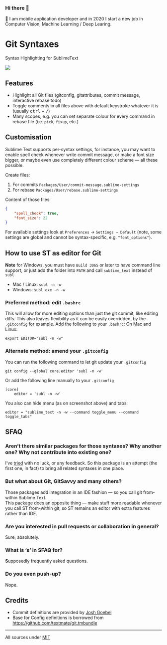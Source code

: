 ### Hi there 👋

💬  I am mobile application developer and in 2020 I start a new job in Computer Vision, Machine Learning / Deep Learing.
<!--
**ninenox-dev/ninenox-dev** is a ✨ _special_ ✨ repository because its `README.md` (this file) appears on your GitHub profile.

Here are some ideas to get you started:

- 🔭 I’m currently working on ...
- 🌱 I’m currently learning ...
- 👯 I’m looking to collaborate on ...
- 🤔 I’m looking for help with ...
- 💬 Ask me about ...
- 📫 How to reach me: ...
- 😄 Pronouns: ...
- ⚡ Fun fact: ...
-->

# Git Syntaxes
Syntax Highlighting for SublimeText

![](https://camo.githubusercontent.com/6bc71ab0aaf080e3e40faba31aac56bceb0b0d4a/68747470733a2f2f636c6f75642e67697468756275736572636f6e74656e742e636f6d2f6173736574732f313937353239382f383530383536392f34666135333433362d323239372d313165352d393638312d6435393663363539303265642e706e67)

## Features
* Highlight all Git files (gitconfig, gitattributes, commit message, interactive rebase todo)
* Toggle comments in all files above with default keystroke whatever it is (usually <kbd>ctrl</kbd> + <kbd>/</kbd>)
* Many scopes, e.g. you can set separate colour for every command in rebase file (i.e. `pick`, `fixup`, etc.)

## Customisation
Sublime Text supports per-syntax settings, for instance, you may want to enable spell check whenever write commit message, or make a font size bigger, or maybe even use completely different colour scheme — all these possible.

Create files:

1. For commits `Packages/User/commit-message.sublime-settings`
2. For rebase `Packages/User/rebase.sublime-settings`

Content of those files:
```json
{
    "spell_check": true,
    "font_size": 22
}
```

For available settings look at `Preferences` → `Settings — Default` (note, some settings are global and cannot be syntax-specific, e.g. `"font_options"`).

## How to use ST as editor for Git
**Note** for Windows, you must have `Build 3065` or later to have command line support, or just add the folder into `PATH` and call `sublime_text` instead of `subl`

- Mac / Linux: `subl -n -w`
- Windows: `subl.exe -n -w`

### Preferred method: edit `.bashrc`
This will allow for more editing options than just the git commit, like editing diffs. This also leaves flexibility as it can be easily overridden, by the `.gitconfig` for example.
Add the following to your `.bashrc`:
On Mac and Linux:

```
export EDITOR="subl -n -w"
```

### Alternate method: amend your `.gitconfig`
You can run the following command to let git update your `.gitconfig`

```
git config --global core.editor 'subl -n -w'
```

Or add the following line manually to your `.gitconfig`
```
[core]
    editor = 'subl -n -w'
```

You also can hide menu (as on screenshot above) and tabs:

    editor = "sublime_text -n -w --command toggle_menu --command toggle_tabs"


## SFAQ
### Aren’t there similar packages for those syntaxes? Why another one? Why not contribute into existing one?
I’ve [tried](https://github.com/adambullmer/sublime_git_commit_syntax/pull/1) with no luck, or any feedback.
So this package is an attempt (the first one, in fact) to bring all related syntaxes in one place.

### But what about Git, GitSavvy and many others?
Those packages add integration in an IDE fashion — so you call git from-within Sublime Text.  
This package does an opposite thing — make stuff more readable whenever you call ST from-within git, so ST remains an editor with extra features rather than IDE.

### Are you interested in pull requests or collaboration in general?
Sure, absolutely.

### What is ‘s’ in SFAQ for?
<b>S</b>upposedly frequently asked questions.

### Do you even push-up?
Nope.

## Credits
* Commit definitions are provided by [Josh Goebel](https://github.com/yyyc514)
* Base for Config definitions is borrowed from <https://github.com/textmate/git.tmbundle>

<hr>

All sources under [MIT](LICENSE)

